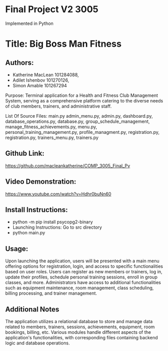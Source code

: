 # Final Project V2 3005
 Implemented in Python

# Title: Big Boss Man Fitness
## Authors: 
- Katherine MacLean 101284088,
- Adilet Ishenbov 101270126,
- Simon Amable 101267294

Purpose: Terminal application for a Health and Fitness Club Management System, serving
as a comprehensive platform catering to the diverse needs of club members, trainers, and administrative staff.
                                                           
List Of Source Files: main.py admin_menu.py, admin.py, dashboard.py, database_operations.py, database.py, group_schedule_management, manage_fitness_achievements.py,    menu.py, personal_training_management.py, profile_managment.py, registration.py, registration.py, trainers_menu.py, trainers.py

## Github Link:
https://github.com/macleankatherine/COMP_3005_Final_Py

## Video Demonstration:
https://www.youtube.com/watch?v=Hdhr0buNn60 

## Install Instructions:
- python -m pip install psycopg2-binary
- Launching Instructions: Go to src directory
- python main.py


## Usage:
Upon launching the application, users will be presented with a main menu offering options for registration, login, and access to specific functionalities based on user roles.
Users can register as new members or trainers, log in, update their profiles, schedule personal training sessions, enroll in group classes, and more.
Administrators have access to additional functionalities such as equipment maintenance, room management, class scheduling, billing processing, and trainer management.

## Additional Notes
The application utilizes a relational database to store and manage data related to members, trainers, sessions, achievements, equipment, room bookings, billing, etc.
Various modules handle different aspects of the application's functionalities, with corresponding files containing backend logic and database operations.

